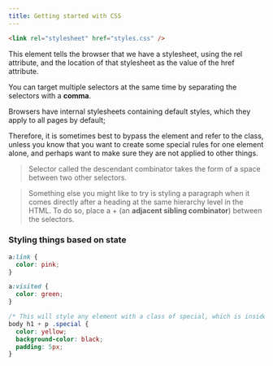 ```yaml
---
title: Getting started with CSS
---
```


```html
<link rel="stylesheet" href="styles.css" />
```

This <link> element tells the browser that we have a stylesheet, using the rel attribute, and the
location of that stylesheet as the value of the href attribute.

You can target multiple selectors at the same time by separating the selectors with a **comma**.

Browsers have internal stylesheets containing default styles, which they apply to all pages by
default;

Therefore, it is sometimes best to bypass the element and refer to the class, unless you know that
you want to create some special rules for one element alone, and perhaps want to make sure they are
not applied to other things.

> Selector called the descendant combinator takes the form of a space between two other selectors.

> Something else you might like to try is styling a paragraph when it comes directly after a heading
> at the same hierarchy level in the HTML. To do so, place a + (an **adjacent sibling combinator**)
> between the selectors.

### Styling things based on state

```css
a:link {
  color: pink;
}

a:visited {
  color: green;
}

/* This will style any element with a class of special, which is inside a <p>, which comes just after an <h1>, which is inside a <body>. Phew! */
body h1 + p .special {
  color: yellow;
  background-color: black;
  padding: 5px;
}
```
